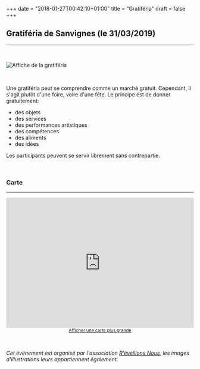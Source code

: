+++
date = "2018-01-27T00:42:10+01:00"
title = "Gratiféria"
draft = false
+++


## **Gratiféria de Sanvignes (le 31/03/2019)**
---   

&nbsp;
&nbsp;
&nbsp;  


![Affiche de la gratiféria](/img/gratif.jpg "Gratiféria !")  
  
   
&nbsp;
&nbsp;
&nbsp;  

Une gratiféria peut se comprendre comme un marché gratuit. Cependant, il s'agit plutôt d'une foire, voire d'une fête. Le principe est de donner gratuitement:  

* des objets
* des services
* des performances artistiques
* des compétences
* des aliments
* des idées

Les participants peuvent se servir librement sans contrepartie.    
  
&nbsp;
&nbsp;


### **Carte**
---  
  
<div class="osm_map" style="max-width: 100%; text-align: center;">
   <iframe height="350" style="height: 350; width: 100%; align: center" frameborder="0" scrolling="no" marginheight="0" marginwidth="0" src="https://www.openstreetmap.org/export/embed.html?bbox=4.285236597061158%2C46.654539812483925%2C4.296072721481324%2C46.65871516718988&amp;layer=mapnik&amp;marker=46.65662384816587%2C4.29065465927124" style="border: 1px solid black"></iframe><br/><small><a href="https://www.openstreetmap.org/?mlat=46.65662&amp;mlon=4.29065#map=17/46.65663/4.29065&amp;layers=N">Afficher une carte plus grande</a></small>
</div>  

&nbsp;
&nbsp;
&nbsp;

*Cet événement est organisé par l'association [R'éveillons Nous](https://www.facebook.com/reveillonsnous71/), les images d'illustrations leurs appartiennent également.*



